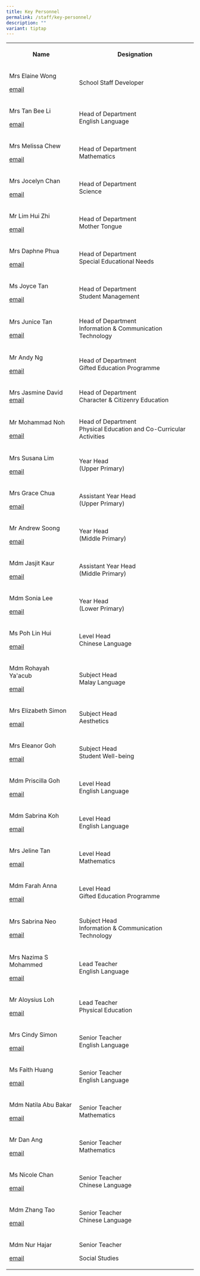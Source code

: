 ```yaml
---
title: Key Personnel
permalink: /staff/key-personnel/
description: ""
variant: tiptap
---
```

<table>
    <tbody>
        <tr>
            <th rowspan="1" colspan="1">
                <p><strong>Name</strong>
                </p>
            </th>
            <th rowspan="1" colspan="1">
                <p><strong>Designation</strong>
                </p>
            </th>
        </tr>
        <tr>
            <td rowspan="1" colspan="1">
                <p>Mrs Elaine Wong</p>
                <p><a href="mailto:lam_hui_ern_elaine@schools.gov.sg" rel="noopener noreferrer nofollow" target="_blank">email</a>
                </p>
            </td>
            <td rowspan="1" colspan="1">
                <p>School Staff Developer</p>
            </td>
        </tr>
        <tr>
            <td rowspan="1" colspan="1">
                <p>Mrs Tan Bee Li</p>
                <p><a href="mailto:yeu_bee_li@schools.gov.sg" rel="noopener noreferrer nofollow" target="_blank">email</a>
                </p>
            </td>
            <td rowspan="1" colspan="1">
                <p>Head of Department
                    <br>English Language</p>
            </td>
        </tr>
        <tr>
            <td rowspan="1" colspan="1">
                <p>Mrs Melissa Chew</p>
                <p><a href="mailto:ng_mei_paoo_melissa@schools.gov.sg" rel="noopener noreferrer nofollow" target="_blank">email</a>
                </p>
            </td>
            <td rowspan="1" colspan="1">
                <p>Head of Department
                    <br>Mathematics</p>
            </td>
        </tr>
        <tr>
            <td rowspan="1" colspan="1">
                <p>Mrs Jocelyn Chan</p>
                <p><a href="mailto:lin_xiuqin@schools.gov.sg" rel="noopener noreferrer nofollow" target="_blank">email</a>
                </p>
            </td>
            <td rowspan="1" colspan="1">
                <p>Head of Department
                    <br>Science</p>
            </td>
        </tr>
        <tr>
            <td rowspan="1" colspan="1">
                <p>Mr Lim Hui Zhi</p>
                <p><a href="mailto:lim_hui_zhi@schools.gov.sg" rel="noopener noreferrer nofollow" target="_blank">email</a>
                </p>
            </td>
            <td rowspan="1" colspan="1">
                <p>Head of Department
                    <br>Mother Tongue</p>
            </td>
        </tr>
        <tr>
            <td rowspan="1" colspan="1">
                <p>Mrs Daphne Phua</p>
                <p><a href="mailto:goh_siew_leng_daphne@schools.gov.sg" rel="noopener noreferrer nofollow" target="_blank">email</a>
                </p>
            </td>
            <td rowspan="1" colspan="1">
                <p>Head of Department
                    <br>Special Educational Needs</p>
            </td>
        </tr>
        <tr>
            <td rowspan="1" colspan="1">
                <p>Ms Joyce Tan</p>
                <p><a href="mailto:tan_jeet_lian_joyce@schools.gov.sg" rel="noopener noreferrer nofollow" target="_blank">email</a>
                </p>
            </td>
            <td rowspan="1" colspan="1">
                <p>Head of Department
                    <br>Student Management</p>
            </td>
        </tr>
        <tr>
            <td rowspan="1" colspan="1">
                <p>Mrs Junice Tan</p>
                <p><a href="mailto:teo_kwee_siang@schools.gov.sg" rel="noopener noreferrer nofollow" target="_blank">email</a>
                </p>
            </td>
            <td rowspan="1" colspan="1">
                <p>Head of Department
                    <br>Information &amp; Communication Technology</p>
            </td>
        </tr>
        <tr>
            <td rowspan="1" colspan="1">
                <p>Mr Andy Ng</p>
                <p><a href="mailto:ng_ding_xuan@schools.gov.sg" rel="noopener noreferrer nofollow" target="_blank">email</a>
                </p>
            </td>
            <td rowspan="1" colspan="1">
                <p>Head of Department
                    <br>Gifted Education Programme</p>
            </td>
        </tr>
        <tr>
            <td rowspan="1" colspan="1">
                <p>Mrs Jasmine David
                    <br><a href="mailto:lim_li_shi_jasmine@schools.gov.sg" rel="noopener noreferrer nofollow" target="_blank">email</a>
                </p>
            </td>
            <td rowspan="1" colspan="1">
                <p>Head of Department
                    <br>Character &amp; Citizenry Education</p>
            </td>
        </tr>
        <tr>
            <td rowspan="1" colspan="1">
                <p>Mr Mohammad Noh</p>
                <p><a href="mailto:mohammad_noh_jaffri@schools.gov.sg" rel="noopener noreferrer nofollow" target="_blank">email</a>
                </p>
            </td>
            <td rowspan="1" colspan="1">
                <p>Head of Department
                    <br>Physical Education and Co-Curricular Activities</p>
            </td>
        </tr>
        <tr>
            <td rowspan="1" colspan="1">
                <p>Mrs Susana Lim</p>
                <p><a href="mailto:lim_siok_fun_susana@schools.gov.sg" rel="noopener noreferrer nofollow" target="_blank">email</a>
                </p>
            </td>
            <td rowspan="1" colspan="1">
                <p>Year Head
                    <br>(Upper Primary)</p>
            </td>
        </tr>
        <tr>
            <td rowspan="1" colspan="1">
                <p>Mrs Grace Chua</p>
                <p><a href="mailto:chua_wee_leng@schools.gov.sg" rel="noopener noreferrer nofollow" target="_blank">email</a>
                </p>
            </td>
            <td rowspan="1" colspan="1">
                <p>Assistant Year Head
                    <br>(Upper Primary)</p>
            </td>
        </tr>
        <tr>
            <td rowspan="1" colspan="1">
                <p>Mr Andrew Soong</p>
                <p><a href="mailto:soong_kheng_fah_andrew@schools.gov.sg" rel="noopener noreferrer nofollow" target="_blank">email</a>
                </p>
            </td>
            <td rowspan="1" colspan="1">
                <p>Year Head
                    <br>(Middle Primary)</p>
            </td>
        </tr>
        <tr>
            <td rowspan="1" colspan="1">
                <p>Mdm Jasjit Kaur</p>
                <p><a href="mailto:jasjit_kaur_ranjit_singh@schools.gov.sg" rel="noopener noreferrer nofollow" target="_blank">email</a>
                </p>
            </td>
            <td rowspan="1" colspan="1">
                <p>Assistant Year Head
                    <br>(Middle Primary)</p>
            </td>
        </tr>
        <tr>
            <td rowspan="1" colspan="1">
                <p>Mdm Sonia Lee</p>
                <p><a href="mailto:lee_sock_ping@schools.gov.sg" rel="noopener noreferrer nofollow" target="_blank">email</a>
                </p>
            </td>
            <td rowspan="1" colspan="1">
                <p>Year Head
                    <br>(Lower Primary)</p>
            </td>
        </tr>
        <tr>
            <td rowspan="1" colspan="1">
                <p>Ms Poh Lin Hui</p>
                <p><a href="mailto:poh_lin_hui@schools.gov.sg" rel="noopener noreferrer nofollow" target="_blank">email</a>
                </p>
            </td>
            <td rowspan="1" colspan="1">
                <p>Level Head
                    <br>Chinese Language</p>
            </td>
        </tr>
        <tr>
            <td rowspan="1" colspan="1">
                <p>Mdm Rohayah Ya'acub</p>
                <p><a href="mailto:rohayah_yaacub@schools.gov.sg" rel="noopener noreferrer nofollow" target="_blank">email</a>
                </p>
            </td>
            <td rowspan="1" colspan="1">
                <p>Subject Head
                    <br>Malay Language</p>
            </td>
        </tr>
        <tr>
            <td rowspan="1" colspan="1">
                <p>Mrs Elizabeth Simon</p>
                <p><a href="mailto:elizabeth_simon@schools.gov.sg" rel="noopener noreferrer nofollow" target="_blank">email</a>
                </p>
            </td>
            <td rowspan="1" colspan="1">
                <p>Subject Head
                    <br>Aesthetics</p>
            </td>
        </tr>
        <tr>
            <td rowspan="1" colspan="1">
                <p>Mrs Eleanor Goh</p>
                <p><a href="mailto:eleanor_goh@schools.gov.sg" rel="noopener noreferrer nofollow" target="_blank">email</a>
                </p>
            </td>
            <td rowspan="1" colspan="1">
                <p>Subject Head
                    <br>Student Well-being</p>
            </td>
        </tr>
        <tr>
            <td rowspan="1" colspan="1">
                <p>Mdm Priscilla Goh</p>
                <p><a href="mailto:goh_hwi_ping@schools.gov.sg" rel="noopener noreferrer nofollow" target="_blank">email</a>
                </p>
            </td>
            <td rowspan="1" colspan="1">
                <p>Level Head
                    <br>English Language</p>
            </td>
        </tr>
        <tr>
            <td rowspan="1" colspan="1">
                <p>Mdm Sabrina Koh</p>
                <p><a href="mailto:koh_rui_en_sabrina@schools.gov.sg" rel="noopener noreferrer nofollow" target="_blank">email</a>
                </p>
            </td>
            <td rowspan="1" colspan="1">
                <p>Level Head
                    <br>English Language</p>
            </td>
        </tr>
        <tr>
            <td rowspan="1" colspan="1">
                <p>Mrs Jeline Tan</p>
                <p><a href="mailto:ng_lay_yen_a@schools.gov.sg" rel="noopener noreferrer nofollow" target="_blank">email</a>
                </p>
            </td>
            <td rowspan="1" colspan="1">
                <p>Level Head
                    <br>Mathematics</p>
            </td>
        </tr>
        <tr>
            <td rowspan="1" colspan="1">
                <p>Mdm Farah Anna</p>
                <p><a href="mailto:farah_anna_mohamed@schools.gov.sg" rel="noopener noreferrer nofollow" target="_blank">email</a>
                </p>
            </td>
            <td rowspan="1" colspan="1">
                <p>Level Head
                    <br>Gifted Education Programme</p>
            </td>
        </tr>
        <tr>
            <td rowspan="1" colspan="1">
                <p>Mrs Sabrina Neo</p>
                <p><a href="mailto:seah_jia_fen_sabrina@schools.gov.sg" rel="noopener noreferrer nofollow" target="_blank">email</a>
                </p>
            </td>
            <td rowspan="1" colspan="1">
                <p>Subject Head
                    <br>Information &amp; Communication
                    <br>Technology</p>
            </td>
        </tr>
        <tr>
            <td rowspan="1" colspan="1">
                <p>Mrs Nazima S Mohammed</p>
                <p><a href="mailto:nazima_shaik_mohammed@schools.gov.sg" rel="noopener noreferrer nofollow" target="_blank">email</a>
                </p>
            </td>
            <td rowspan="1" colspan="1">
                <p>Lead Teacher
                    <br>English Language</p>
            </td>
        </tr>
        <tr>
            <td rowspan="1" colspan="1">
                <p>Mr Aloysius Loh</p>
                <p><a href="mailto:loh_yun_kong@schools.gov.sg" rel="noopener noreferrer nofollow" target="_blank">email</a>
                </p>
            </td>
            <td rowspan="1" colspan="1">
                <p>Lead Teacher
                    <br>Physical Education
                    <br>
                </p>
            </td>
        </tr>
        <tr>
            <td rowspan="1" colspan="1">
                <p>Mrs Cindy Simon</p>
                <p><a href="mailto:simon_chin_see_cindy@schools.gov.sg" rel="noopener noreferrer nofollow" target="_blank">email</a>
                </p>
            </td>
            <td rowspan="1" colspan="1">
                <p>Senior Teacher
                    <br>English Language</p>
            </td>
        </tr>
        <tr>
            <td rowspan="1" colspan="1">
                <p>Ms Faith Huang</p>
                <p><a href="mailto:huang_huiru_faith@schools.gov.sg" rel="noopener noreferrer nofollow" target="_blank">email</a>
                </p>
            </td>
            <td rowspan="1" colspan="1">
                <p>Senior Teacher
                    <br>English Language</p>
            </td>
        </tr>
        <tr>
            <td rowspan="1" colspan="1">
                <p>Mdm Natila Abu Bakar</p>
                <p><a href="mailto:natila_abu_bakar@schools.gov.sg" rel="noopener noreferrer nofollow" target="_blank">email</a>
                    <br>
                </p>
            </td>
            <td rowspan="1" colspan="1">
                <p>Senior Teacher
                    <br>Mathematics</p>
            </td>
        </tr>
        <tr>
            <td rowspan="1" colspan="1">
                <p>Mr Dan Ang</p>
                <p><a href="mailto:ang_kah_eng@schools.gov.sg" rel="noopener noreferrer nofollow" target="_blank">email</a>
                </p>
            </td>
            <td rowspan="1" colspan="1">
                <p>Senior Teacher
                    <br>Mathematics</p>
            </td>
        </tr>
        <tr>
            <td rowspan="1" colspan="1">
                <p>Ms Nicole Chan</p>
                <p><a href="mailto:nicole_chan_poh_wan@schools.gov.sg" rel="noopener noreferrer nofollow" target="_blank">email</a>
                </p>
            </td>
            <td rowspan="1" colspan="1">
                <p>Senior Teacher
                    <br>Chinese Language</p>
            </td>
        </tr>
        <tr>
            <td rowspan="1" colspan="1">
                <p>Mdm Zhang Tao</p>
                <p><a href="mailto:zhang_tao@schools.gov.sg" rel="noopener noreferrer nofollow" target="_blank">email</a>
                </p>
            </td>
            <td rowspan="1" colspan="1">
                <p>Senior Teacher
                    <br>Chinese Language</p>
            </td>
        </tr>
        <tr>
            <td rowspan="1" colspan="1">
                <p>Mdm Nur Hajar</p>
                <p><a href="mailto:nur_hajar_abdul_samad@schools.gov.sg" rel="noopener noreferrer nofollow" target="_blank">email</a>
                </p>
            </td>
            <td rowspan="1" colspan="1">
                <p>Senior Teacher</p>
                <p>Social Studies</p>
            </td>
        </tr>
    </tbody>
</table>
<p></p>
